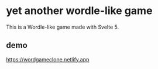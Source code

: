# yet another wordle-like game  
This is a Wordle-like game made with Svelte 5.  

## demo  
https://wordgameclone.netlify.app  
